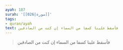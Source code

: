 ```yaml
---
ayah: 187
surah: '[[026|سورة]]'
tags:
- quran/ayah
text: فأسقط علينا كسفا من السماء إن كنت من الصادقين
---
```

> فأسقط علينا كسفا من السماء إن كنت من الصادقين
